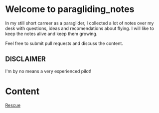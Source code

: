 # Welcome to paragliding_notes

In my still short carreer as a paraglider, I collected a lot of notes over my desk with questions, ideas and recomendations about flying. I will like to keep the notes alive and keep them growing.

Feel free to submit pull requests and discuss the content. 

## DISCLAIMER

I'm by no means a very experienced pilot!

# Content

[Rescue](rescue.md)
